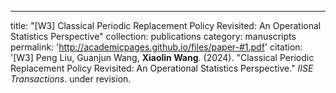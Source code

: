 ---
title: "[W3] Classical Periodic Replacement Policy Revisited: An Operational Statistics Perspective"
collection: publications
category: manuscripts
permalink: 'http://academicpages.github.io/files/paper-#1.pdf'
citation: '[W3] Peng Liu, Guanjun Wang, <b>Xiaolin Wang</b>. (2024). &quot;Classical Periodic Replacement Policy Revisited: An Operational Statistics Perspective.&quot; <i>IISE Transactions</i>. under revision. 
